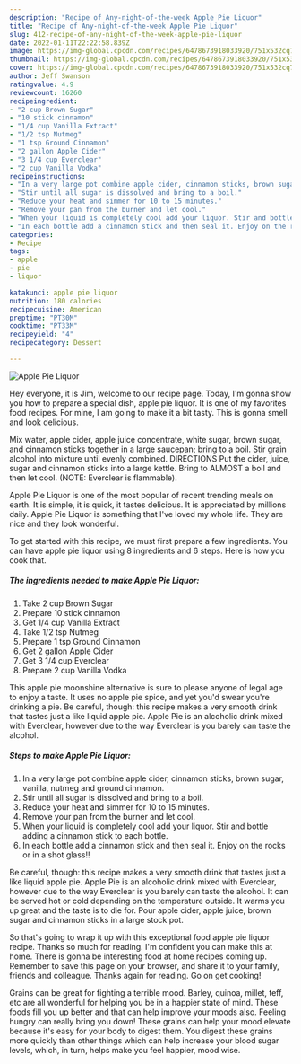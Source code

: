 ```yaml
---
description: "Recipe of Any-night-of-the-week Apple Pie Liquor"
title: "Recipe of Any-night-of-the-week Apple Pie Liquor"
slug: 412-recipe-of-any-night-of-the-week-apple-pie-liquor
date: 2022-01-11T22:22:58.839Z
image: https://img-global.cpcdn.com/recipes/6478673918033920/751x532cq70/apple-pie-liquor-recipe-main-photo.jpg
thumbnail: https://img-global.cpcdn.com/recipes/6478673918033920/751x532cq70/apple-pie-liquor-recipe-main-photo.jpg
cover: https://img-global.cpcdn.com/recipes/6478673918033920/751x532cq70/apple-pie-liquor-recipe-main-photo.jpg
author: Jeff Swanson
ratingvalue: 4.9
reviewcount: 16260
recipeingredient:
- "2 cup Brown Sugar"
- "10 stick cinnamon"
- "1/4 cup Vanilla Extract"
- "1/2 tsp Nutmeg"
- "1 tsp Ground Cinnamon"
- "2 gallon Apple Cider"
- "3 1/4 cup Everclear"
- "2 cup Vanilla Vodka"
recipeinstructions:
- "In a very large pot combine apple cider, cinnamon sticks, brown sugar, vanilla, nutmeg and ground cinnamon."
- "Stir until all sugar is dissolved and bring to a boil."
- "Reduce your heat and simmer for 10 to 15 minutes."
- "Remove your pan from the burner and let cool."
- "When your liquid is completely cool add your liquor. Stir and bottle adding a cinnamon stick to each bottle."
- "In each bottle add a cinnamon stick and then seal it. Enjoy on the rocks or in a shot glass!!"
categories:
- Recipe
tags:
- apple
- pie
- liquor

katakunci: apple pie liquor 
nutrition: 180 calories
recipecuisine: American
preptime: "PT30M"
cooktime: "PT33M"
recipeyield: "4"
recipecategory: Dessert

---
```



![Apple Pie Liquor](https://img-global.cpcdn.com/recipes/6478673918033920/751x532cq70/apple-pie-liquor-recipe-main-photo.jpg)

Hey everyone, it is Jim, welcome to our recipe page. Today, I'm gonna show you how to prepare a special dish, apple pie liquor. It is one of my favorites food recipes. For mine, I am going to make it a bit tasty. This is gonna smell and look delicious.

Mix water, apple cider, apple juice concentrate, white sugar, brown sugar, and cinnamon sticks together in a large saucepan; bring to a boil. Stir grain alcohol into mixture until evenly combined. DIRECTIONS Put the cider, juice, sugar and cinnamon sticks into a large kettle. Bring to ALMOST a boil and then let cool. (NOTE: Everclear is flammable).

Apple Pie Liquor is one of the most popular of recent trending meals on earth. It is simple, it is quick, it tastes delicious. It is appreciated by millions daily. Apple Pie Liquor is something that I've loved my whole life. They are nice and they look wonderful.


To get started with this recipe, we must first prepare a few ingredients. You can have apple pie liquor using 8 ingredients and 6 steps. Here is how you cook that.

<!--inarticleads1-->

##### The ingredients needed to make Apple Pie Liquor:

1. Take 2 cup Brown Sugar
1. Prepare 10 stick cinnamon
1. Get 1/4 cup Vanilla Extract
1. Take 1/2 tsp Nutmeg
1. Prepare 1 tsp Ground Cinnamon
1. Get 2 gallon Apple Cider
1. Get 3 1/4 cup Everclear
1. Prepare 2 cup Vanilla Vodka


This apple pie moonshine alternative is sure to please anyone of legal age to enjoy a taste. It uses no apple pie spice, and yet you&#39;d swear you&#39;re drinking a pie. Be careful, though: this recipe makes a very smooth drink that tastes just a like liquid apple pie. Apple Pie is an alcoholic drink mixed with Everclear, however due to the way Everclear is you barely can taste the alcohol. 

<!--inarticleads2-->

##### Steps to make Apple Pie Liquor:

1. In a very large pot combine apple cider, cinnamon sticks, brown sugar, vanilla, nutmeg and ground cinnamon.
1. Stir until all sugar is dissolved and bring to a boil.
1. Reduce your heat and simmer for 10 to 15 minutes.
1. Remove your pan from the burner and let cool.
1. When your liquid is completely cool add your liquor. Stir and bottle adding a cinnamon stick to each bottle.
1. In each bottle add a cinnamon stick and then seal it. Enjoy on the rocks or in a shot glass!!


Be careful, though: this recipe makes a very smooth drink that tastes just a like liquid apple pie. Apple Pie is an alcoholic drink mixed with Everclear, however due to the way Everclear is you barely can taste the alcohol. It can be served hot or cold depending on the temperature outside. It warms you up great and the taste is to die for. Pour apple cider, apple juice, brown sugar and cinnamon sticks in a large stock pot. 

So that's going to wrap it up with this exceptional food apple pie liquor recipe. Thanks so much for reading. I'm confident you can make this at home. There is gonna be interesting food at home recipes coming up. Remember to save this page on your browser, and share it to your family, friends and colleague. Thanks again for reading. Go on get cooking!

Grains can be great for fighting a terrible mood. Barley, quinoa, millet, teff, etc are all wonderful for helping you be in a happier state of mind. These foods fill you up better and that can help improve your moods also. Feeling hungry can really bring you down! These grains can help your mood elevate because it's easy for your body to digest them. You digest these grains more quickly than other things which can help increase your blood sugar levels, which, in turn, helps make you feel happier, mood wise.
